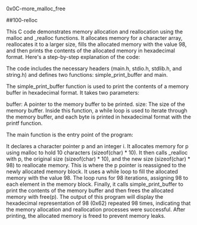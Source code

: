 0x0C-more_malloc_free

##100-relloc

This C code demonstrates memory allocation and reallocation using the malloc and _realloc functions. It allocates memory for a character array, reallocates it to a larger size, fills the allocated memory with the value 98, and then prints the contents of the allocated memory in hexadecimal format. Here's a step-by-step explanation of the code:

The code includes the necessary headers (main.h, stdio.h, stdlib.h, and string.h) and defines two functions: simple_print_buffer and main.

The simple_print_buffer function is used to print the contents of a memory buffer in hexadecimal format. It takes two parameters:

buffer: A pointer to the memory buffer to be printed.
size: The size of the memory buffer.
Inside this function, a while loop is used to iterate through the memory buffer, and each byte is printed in hexadecimal format with the printf function.

The main function is the entry point of the program:

It declares a character pointer p and an integer i.
It allocates memory for p using malloc to hold 10 characters (sizeof(char) * 10).
It then calls _realloc with p, the original size (sizeof(char) * 10), and the new size (sizeof(char) * 98) to reallocate memory. This is where the p pointer is reassigned to the newly allocated memory block.
It uses a while loop to fill the allocated memory with the value 98. The loop runs for 98 iterations, assigning 98 to each element in the memory block.
Finally, it calls simple_print_buffer to print the contents of the memory buffer and then frees the allocated memory with free(p).
The output of this program will display the hexadecimal representation of 98 (0x62) repeated 98 times, indicating that the memory allocation and reallocation processes were successful. After printing, the allocated memory is freed to prevent memory leaks.